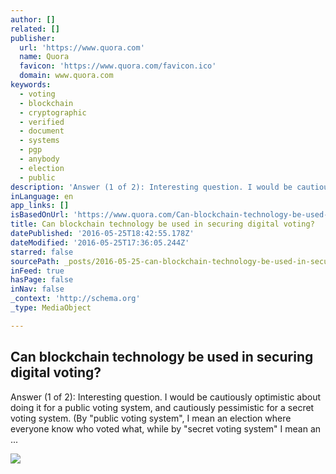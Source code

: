 ```yaml
---
author: []
related: []
publisher:
  url: 'https://www.quora.com'
  name: Quora
  favicon: 'https://www.quora.com/favicon.ico'
  domain: www.quora.com
keywords:
  - voting
  - blockchain
  - cryptographic
  - verified
  - document
  - systems
  - pgp
  - anybody
  - election
  - public
description: 'Answer (1 of 2): Interesting question. I would be cautiously optimistic about doing it for a public voting system, and cautiously pessimistic for a secret voting system. (By "public voting system", I mean an election where everyone know who voted what, while by "secret voting system" I mean an ...'
inLanguage: en
app_links: []
isBasedOnUrl: 'https://www.quora.com/Can-blockchain-technology-be-used-in-securing-digital-voting'
title: Can blockchain technology be used in securing digital voting?
datePublished: '2016-05-25T18:42:55.178Z'
dateModified: '2016-05-25T17:36:05.244Z'
starred: false
sourcePath: _posts/2016-05-25-can-blockchain-technology-be-used-in-securing-digital-voting.md
inFeed: true
hasPage: false
inNav: false
_context: 'http://schema.org'
_type: MediaObject

---
```

<article style=""><h1>Can blockchain technology be used in securing digital voting?</h1><p>Answer (1 of 2): Interesting question. I would be cautiously optimistic about doing it for a public voting system, and cautiously pessimistic for a secret voting system. (By "public voting system", I mean an election where everyone know who voted what, while by "secret voting system" I mean an ...</p><img src="https://qsf.is.quoracdn.net/-images.new_grid.fb_share_default.pnge6dde9cfa6e03c43.png" /></article>